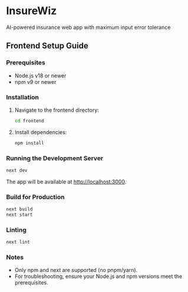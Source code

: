 # InsureWiz

AI-powered insurance web app with maximum input error tolerance

## Frontend Setup Guide

### Prerequisites

- Node.js v18 or newer
- npm v9 or newer

### Installation

1. Navigate to the frontend directory:
   ```bash
   cd frontend
   ```
2. Install dependencies:
   ```bash
   npm install
   ```

### Running the Development Server

```bash
next dev
```

The app will be available at [http://localhost:3000](http://localhost:3000).

### Build for Production

```bash
next build
next start
```

### Linting

```bash
next lint
```

### Notes

- Only npm and next are supported (no pnpm/yarn).
- For troubleshooting, ensure your Node.js and npm versions meet the prerequisites.
